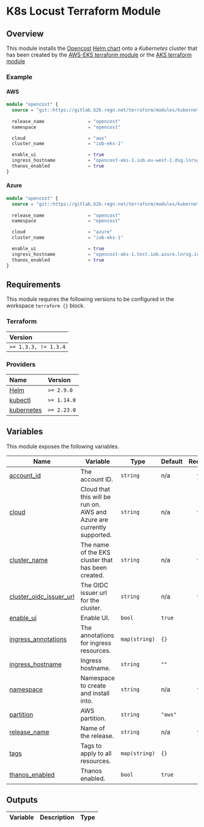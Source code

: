 # K8s Locust Terraform Module

## Overview

This module installs the [Opencost](https://www.opencost.io/) [Helm chart](https://github.com/opencost/opencost-helm-chart) onto a _Kubernetes_ cluster that has been created by the [AWS-EKS terraform module](https://github.com/sossickd/rsg-terraform-aws-eks) or the [AKS terraform module](https://github.com/sossickd/terraform-azurerm-aks)

### Example

#### AWS

```terraform
module "opencost" {
  source = "git::https://gitlab.b2b.regn.net/terraform/modules/kubernetes/terraform-lnrs-helm-opencost.git?ref=v1.0.0-rc.1"
  
  release_name                = "opencost"
  namespace                   = "opencost"

  cloud                       = "aws"
  cluster_name                = "iob-eks-1"

  enable_ui                   = true
  ingress_hostname            = "opencost-eks-1.iob.eu-west-1.dsg.lnrsg.io"
  thanos_enabled              = true
}
```

#### Azure

```terraform
module "opencost" {
  source = "git::https://gitlab.b2b.regn.net/terraform/modules/kubernetes/terraform-lnrs-helm-opencost.git?ref=v1.0.0-rc.1"
  
  release_name                = "opencost"
  namespace                   = "opencost"

  cloud                       = "azure"
  cluster_name                = "iob-eks-1"

  enable_ui                   = true
  ingress_hostname            = "opencost-aks-1.test.iob.azure.lnrsg.io"
  thanos_enabled              = true
}
```

## Requirements

This module requires the following versions to be configured in the workspace `terraform {}` block.

### Terraform

| **Version** |
| :---------- |
| `>= 1.3.3, != 1.3.4` |

### Providers

| **Name**                                                                                | **Version** |
| :-------------------------------------------------------------------------------------- | :---------- |
| [Helm](https://registry.terraform.io/providers/hashicorp/helm/latest/docs/)             | `>= 2.9.0`  |
| [kubectl](https://registry.terraform.io/providers/gavinbunney/kubectl/latest/docs/)     | `>= 1.14.0` |
| [kubernetes](https://registry.terraform.io/providers/hashicorp/kubernetes/latest/docs/) | `>= 2.23.0`  |

## Variables

This module exposes the following variables.

| Name | Variable | Type | Default | Required |
|------|-------------|------|---------|:--------:|
| <a name="input_account_id"></a> [account\_id](#input\_account\_id) | The account ID. | `string` | n/a | yes |
| <a name="input_cloud"></a> [cloud](#input\_cloud) | Cloud that this will be run on. AWS and Azure are currently supported. | `string` | n/a | yes |
| <a name="input_cluster_name"></a> [cluster\_name](#input\_cluster\_name) | The name of the EKS cluster that has been created. | `string` | n/a | yes |
| <a name="input_cluster_oidc_issuer_url"></a> [cluster\_oidc\_issuer\_url](#input\_cluster\_oidc\_issuer\_url) | The OIDC issuer url for the cluster. | `string` | n/a | yes |
| <a name="input_enable_ui"></a> [enable\_ui](#input\_enable\_ui) | Enable UI. | `bool` | `true` | no |
| <a name="input_ingress_annotations"></a> [ingress\_annotations](#input\_ingress\_annotations) | The annotations for ingress resources. | `map(string)` | `{}` | no |
| <a name="input_ingress_hostname"></a> [ingress\_hostname](#input\_ingress\_hostname) | Ingress hostname. | `string` | `""` | no |
| <a name="input_namespace"></a> [namespace](#input\_namespace) | Namespace to create and install into. | `string` | n/a | yes |
| <a name="input_partition"></a> [partition](#input\_partition) | AWS partition. | `string` | `"aws"` | no |
| <a name="input_release_name"></a> [release\_name](#input\_release\_name) | Name of the release. | `string` | n/a | yes |
| <a name="input_tags"></a> [tags](#input\_tags) | Tags to apply to all resources. | `map(string)` | `{}` | no |
| <a name="input_thanos_enabled"></a> [thanos\_enabled](#input\_thanos\_enabled) | Thanos enabled. | `bool` | `true` | no |

## Outputs

| **Variable** | **Description** | **Type** |
| :----------- | :-------------- | :------- |
